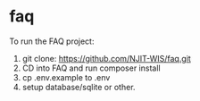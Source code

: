 # faq

To run the FAQ project:

1. git clone: https://github.com/NJIT-WIS/faq.git
2. CD into FAQ and run composer install
3. cp .env.example to .env
4. setup database/sqlite or other.